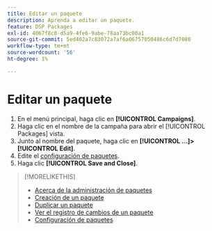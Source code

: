 ```yaml
---
title: Editar un paquete
description: Aprenda a editar un paquete.
feature: DSP Packages
exl-id: 4067f8c8-d5a9-4fe6-9abe-78aa73bc00a1
source-git-commit: 5ed402a7c83072a7af6a06757050486c6d7d7080
workflow-type: tm+mt
source-wordcount: '56'
ht-degree: 1%

---
```


# Editar un paquete

1. En el menú principal, haga clic en **[!UICONTROL Campaigns]**.
1. Haga clic en el nombre de la campaña para abrir el [!UICONTROL Packages] vista.
1. Junto al nombre del paquete, haga clic en  **[!UICONTROL ...]>[!UICONTROL Edit]**.
1. Edite el [configuración de paquetes](package-settings.md).
1. Haga clic **[!UICONTROL Save and Close]**.

>[!MORELIKETHIS]
>
>* [Acerca de la administración de paquetes](package-about.md)
>* [Creación de un paquete](package-create.md)
>* [Duplicar un paquete](package-duplicate.md)
>* [Ver el registro de cambios de un paquete](package-change-log.md)
>* [Configuración de paquetes](package-settings.md)

